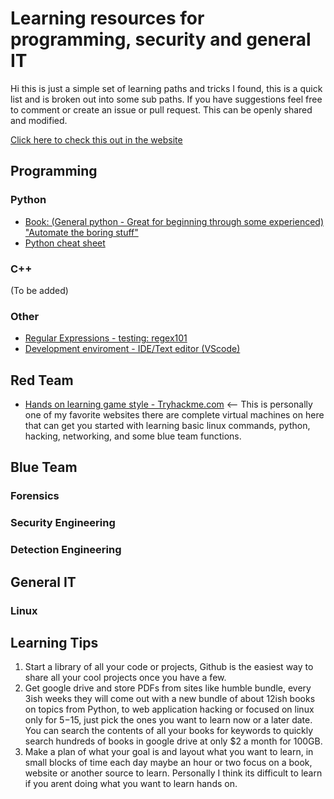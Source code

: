 # Learning resources for programming, security and general IT

Hi this is just a simple set of learning paths and tricks I found, this is a quick list and is broken out into some sub paths. If you have suggestions feel free to comment or create an issue or pull request. This can be openly shared and modified.

[Click here to check this out in the website](https://apt-0.github.io/Resources-for-learning/)

## Programming

  ### Python
  - [Book: (General python - Great for beginning through some experienced) "Automate the boring stuff"](https://automatetheboringstuff.com/)
  - [Python cheat sheet](https://github.com/APT-0/python-cheatsheet)

  ### C++
  (To be added)
  
  ### Other
  - [Regular Expressions - testing: regex101](https://regex101.com/)
  - [Development enviroment - IDE/Text editor (VScode)](https://code.visualstudio.com/)

## Red Team
- [Hands on learning game style - Tryhackme.com](https://tryhackme.com/) <-- This is personally one of my favorite websites there are complete virtual machines on here that can get you started with learning basic linux commands, python, hacking, networking, and some blue team functions.

## Blue Team

  ### Forensics
  ### Security Engineering
  ### Detection Engineering

## General IT
  ### Linux

## Learning Tips 
1. Start a library of all your code or projects, Github is the easiest way to share all your cool projects once you have a few.
2. Get google drive and store PDFs from sites like humble bundle, every 3ish weeks they will come out with a new bundle of about 12ish books on topics from Python, to web application hacking or focused on linux only for $5-$15, just pick the ones you want to learn now or a later date. You can search the contents of all your books for keywords to quickly search hundreds of books in google drive at only $2 a month for 100GB.
3. Make a plan of what your goal is and layout what you want to learn, in small blocks of time each day maybe an hour or two focus on a book, website or another source to learn. Personally I think its difficult to learn if you arent doing what you want to learn hands on.



